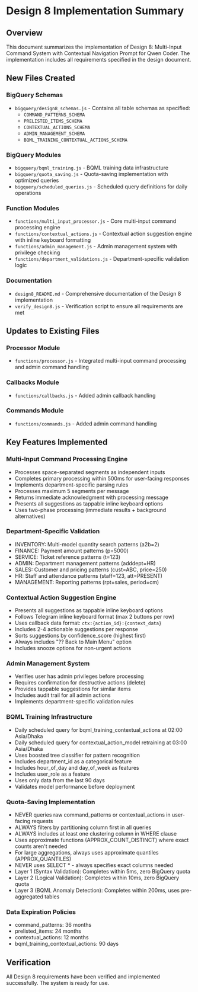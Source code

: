 # Design 8 Implementation Summary

## Overview
This document summarizes the implementation of Design 8: Multi-Input Command System with Contextual Navigation Prompt for Qwen Coder. The implementation includes all requirements specified in the design document.

## New Files Created

### BigQuery Schemas
- `bigquery/design8_schemas.js` - Contains all table schemas as specified:
  - `COMMAND_PATTERNS_SCHEMA`
  - `PRELISTED_ITEMS_SCHEMA`
  - `CONTEXTUAL_ACTIONS_SCHEMA`
  - `ADMIN_MANAGEMENT_SCHEMA`
  - `BQML_TRAINING_CONTEXTUAL_ACTIONS_SCHEMA`

### BigQuery Modules
- `bigquery/bqml_training.js` - BQML training data infrastructure
- `bigquery/quota_saving.js` - Quota-saving implementation with optimized queries
- `bigquery/scheduled_queries.js` - Scheduled query definitions for daily operations

### Function Modules
- `functions/multi_input_processor.js` - Core multi-input command processing engine
- `functions/contextual_actions.js` - Contextual action suggestion engine with inline keyboard formatting
- `functions/admin_management.js` - Admin management system with privilege checking
- `functions/department_validations.js` - Department-specific validation logic

### Documentation
- `design8_README.md` - Comprehensive documentation of the Design 8 implementation
- `verify_design8.js` - Verification script to ensure all requirements are met

## Updates to Existing Files

### Processor Module
- `functions/processor.js` - Integrated multi-input command processing and admin command handling

### Callbacks Module
- `functions/callbacks.js` - Added admin callback handling

### Commands Module
- `functions/commands.js` - Added admin command handling

## Key Features Implemented

### Multi-Input Command Processing Engine
- Processes space-separated segments as independent inputs
- Completes primary processing within 500ms for user-facing responses
- Implements department-specific parsing rules
- Processes maximum 5 segments per message
- Returns immediate acknowledgment with processing message
- Presents all suggestions as tappable inline keyboard options
- Uses two-phase processing (immediate results + background alternatives)

### Department-Specific Validation
- INVENTORY: Multi-model quantity search patterns (a2b=2)
- FINANCE: Payment amount patterns (p=5000)
- SERVICE: Ticket reference patterns (t=123)
- ADMIN: Department management patterns (adddept=HR)
- SALES: Customer and pricing patterns (cust=ABC, price=250)
- HR: Staff and attendance patterns (staff=123, att=PRESENT)
- MANAGEMENT: Reporting patterns (rpt=sales, period=cm)

### Contextual Action Suggestion Engine
- Presents all suggestions as tappable inline keyboard options
- Follows Telegram inline keyboard format (max 2 buttons per row)
- Uses callback data format: `ctx:{action_id}:{context_data}`
- Includes 2-4 actionable suggestions per response
- Sorts suggestions by confidence_score (highest first)
- Always includes "?? Back to Main Menu" option
- Includes snooze options for non-urgent actions

### Admin Management System
- Verifies user has admin privileges before processing
- Requires confirmation for destructive actions (delete)
- Provides tappable suggestions for similar items
- Includes audit trail for all admin actions
- Implements department-specific validation rules

### BQML Training Infrastructure
- Daily scheduled query for bqml_training_contextual_actions at 02:00 Asia/Dhaka
- Daily scheduled query for contextual_action_model retraining at 03:00 Asia/Dhaka
- Uses boosted tree classifier for pattern recognition
- Includes department_id as a categorical feature
- Includes hour_of_day and day_of_week as features
- Includes user_role as a feature
- Uses only data from the last 90 days
- Validates model performance before deployment

### Quota-Saving Implementation
- NEVER queries raw command_patterns or contextual_actions in user-facing requests
- ALWAYS filters by partitioning column first in all queries
- ALWAYS includes at least one clustering column in WHERE clause
- Uses approximate functions (APPROX_COUNT_DISTINCT) where exact counts aren't needed
- For large aggregations, always uses approximate quantiles (APPROX_QUANTILES)
- NEVER uses SELECT * - always specifies exact columns needed
- Layer 1 (Syntax Validation): Completes within 5ms, zero BigQuery quota
- Layer 2 (Logical Validation): Completes within 10ms, zero BigQuery quota
- Layer 3 (BQML Anomaly Detection): Completes within 200ms, uses pre-aggregated tables

### Data Expiration Policies
- command_patterns: 36 months
- prelisted_items: 24 months
- contextual_actions: 12 months
- bqml_training_contextual_actions: 90 days

## Verification
All Design 8 requirements have been verified and implemented successfully. The system is ready for use.